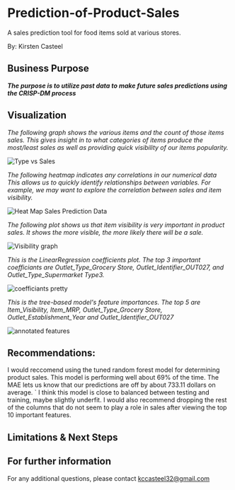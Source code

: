 # Prediction-of-Product-Sales
A sales prediction tool for food items sold at various stores.

By: Kirsten Casteel

## Business Purpose
***The purpose is to utilize past data to make future sales predictions using the CRISP-DM process***

## Visualization 

*The following graph shows the various items and the count of those items sales. This gives insight in to what categories of items produce the most/least sales as well as providing quick visibility of our items popularity.*

![Type vs Sales](https://github.com/KirstenC32/Prediction-of-Product-Sales/assets/145694223/aa56791d-4f85-4a36-956a-7698b2c1c77d)


*The following heatmap indicates any correlations in our numerical data This allows us to quickly identify relationships between variables. For example, we may want to explore the correlation between sales and item visibility.* 

![Heat Map Sales Prediction Data](https://github.com/KirstenC32/KirstenC32/assets/145694223/a6c02c03-3925-4cf7-b479-4f782a1bbdc1)

*The following plot shows us that item visibility is very important in product sales. It shows the more visible, the more likely there will be a sale.*

![Visibility graph](https://github.com/KirstenC32/Prediction-of-Product-Sales/assets/145694223/e455b9b2-7b57-474d-8547-43295b511c7c)


*This is the LinearRegression coefficients plot. The top 3 important coefficiants are Outlet_Type_Grocery Store, Outlet_Identifier_OUT027, and Outlet_Type_Supermarket Type3.*

![coefficiants pretty](https://github.com/KirstenC32/Prediction-of-Product-Sales/assets/145694223/3b5e0a09-7884-47a0-b775-3304748d2f55)



*This is the  tree-based model's feature importances. The top 5 are Item_Visibility, Item_MRP, Outlet_Type_Grocery Store, Outlet_Establishment_Year and Outlet_Identifier_OUT027*

![annotated features](https://github.com/KirstenC32/Prediction-of-Product-Sales/assets/145694223/2655ccd6-8399-40b2-a157-10214a0a5187)




## Recommendations:

I would reccomend using the tuned random forest model for determining product sales. This model is performing well about 69% of the time.
The MAE lets us know that our predictions are off by about 733.11 dollars on average. ` I think this model is close to balanced between testing and training, maybe slightly underfit. I would also recommend dropping the rest of the columns that do not seem to play a role in sales after viewing the top 10 important features.

## Limitations & Next Steps


## For further information
For any additional questions, please contact kccasteel32@gmail.com
